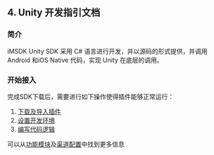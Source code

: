 ## 4. Unity 开发指引文档


### 简介

iMSDK Unity SDK 采用 C# 语言进行开发，并以源码的形式提供，并调用 Android 和iOS Native 代码，实现 Unity 在底层的调用。

### 开始接入

完成SDK下载后，需要进行如下操作使得插件能够正常运行：

1. [下载及导入插件](download.md)
2. [设置开发环境](setupenv.md)
3. [编写代码逻辑](quickstart.md)

可以从[功能模块](Module/README.md)及[渠道配置](Channel/README.md)中找到更多信息


 

